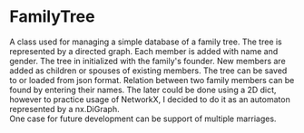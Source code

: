 # FamilyTree
A class used for managing a simple database of a family tree. The tree is represented by a directed graph. Each member is added with name and gender. The tree in initialized with the family's founder. New members are added as children or spouses of existing members. The tree can be saved to or loaded from json format. Relation between two family members can be found by entering their names. The later could be done using a 2D dict, however to practice usage of NetworkX, I decided to do it as an automaton represented by a nx.DiGraph.  
One case for future development can be support of multiple marriages.
